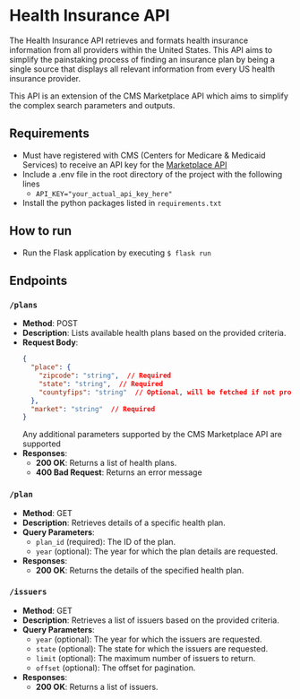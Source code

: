 # Health Insurance API

The Health Insurance API retrieves and formats health insurance information from all providers within the United States. This API aims to simplify the painstaking process of finding an insurance plan by being a single source that displays all relevant information from every US health insurance provider.

This API is an extension of the CMS Marketplace API which aims to simplify the complex search parameters and outputs.

## Requirements
- Must have registered with CMS (Centers for Medicare & Medicaid Services) to receive an API key for the [Marketplace API](https://developer.cms.gov/marketplace-api/)
- Include a .env file in the root directory of the project with the following lines
  - ```API_KEY="your_actual_api_key_here"```
- Install the python packages listed in ```requirements.txt```

## How to run
- Run the Flask application by executing ```$ flask run```

## Endpoints

### `/plans`
- **Method**: POST
- **Description**: Lists available health plans based on the provided criteria.
- **Request Body**:
  ```json
  {
    "place": {
      "zipcode": "string",  // Required
      "state": "string",  // Required
      "countyfips": "string"  // Optional, will be fetched if not provided
    },
    "market": "string"  // Required
  }
  ```
  Any additional parameters supported by the CMS Marketplace API are supported
- **Responses**:
  - **200 OK**: Returns a list of health plans.
  - **400 Bad Request**: Returns an error message

### `/plan`
- **Method**: GET
- **Description**: Retrieves details of a specific health plan.
- **Query Parameters**:
  - `plan_id` (required): The ID of the plan.
  - `year` (optional): The year for which the plan details are requested.
- **Responses**:
  - **200 OK**: Returns the details of the specified health plan.

### `/issuers`
- **Method**: GET
- **Description**: Retrieves a list of issuers based on the provided criteria.
- **Query Parameters**:
  - `year` (optional): The year for which the issuers are requested.
  - `state` (optional): The state for which the issuers are requested.
  - `limit` (optional): The maximum number of issuers to return.
  - `offset` (optional): The offset for pagination.
- **Responses**:
  - **200 OK**: Returns a list of issuers.
